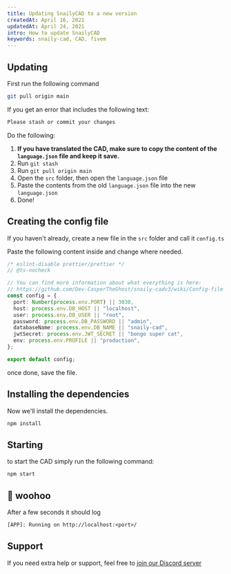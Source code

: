 ```yaml
---
title: Updating SnailyCAD to a new version
createdAt: April 16, 2021
updatedAt: April 24, 2021
intro: How to update SnailyCAD
keywords: snaily-cad, CAD, fivem
---
```


## Updating

First run the following command

```bash
git pull origin main
```

If you get an error that includes the following text:

```txt
Please stash or commit your changes
```

Do the following:

1. **If you have translated the CAD, make sure to copy the content of the `language.json` file and keep it save.**
2. Run `git stash`
3. Run `git pull origin main`
4. Open the `src` folder, then open the `language.json` file
5. Paste the contents from the old `language.json` file into the new `language.json`
6. Done!

## Creating the config file

If you haven't already, create a new file in the `src` folder and call it `config.ts`

Paste the following content inside and change where needed.

```ts
/* eslint-disable prettier/prettier */
// @ts-nocheck

// You can find more information about what everything is here:
// https://github.com/Dev-CasperTheGhost/snaily-cadv3/wiki/Config-file
const config = {
  port: Number(process.env.PORT) || 3030,
  host: process.env.DB_HOST || "localhost",
  user: process.env.DB_USER || "root",
  password: process.env.DB_PASSWORD || "admin",
  databaseName: process.env.DB_NAME || "snaily-cad",
  jwtSecret: process.env.JWT_SECRET || "bongo super cat",
  env: process.env.PROFILE || "production",
};

export default config;
```

once done, save the file.

## Installing the dependencies

Now we'll install the dependencies.

```bash
npm install
```

## Starting

to start the CAD simply run the following command:

```bash
npm start
```

## 🎉 woohoo

After a few seconds it should log

```txt
[APP]: Running on http://localhost:<port>/
```

## Support

If you need extra help or support, feel free to [join our Discord server](https://discord.gg/eGnrPqEH7U)
